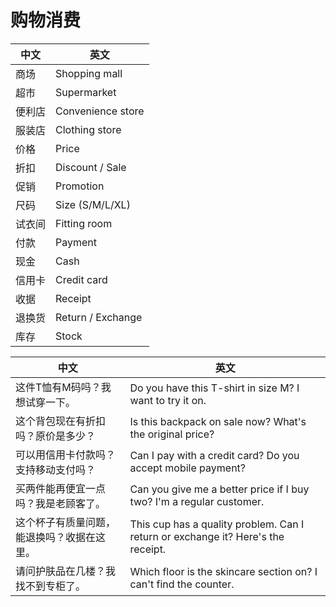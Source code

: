# 购物消费
| 中文 | 英文 |
| - | - |
| 商场 | Shopping mall |
| 超市 | Supermarket |
| 便利店 | Convenience store |
| 服装店 | Clothing store |
| 价格 | Price |
| 折扣 | Discount / Sale |
| 促销 | Promotion |
| 尺码 | Size (S/M/L/XL) |
| 试衣间 | Fitting room |
| 付款 | Payment |
| 现金 | Cash |
| 信用卡 | Credit card |
| 收据 | Receipt |
| 退换货 | Return / Exchange |
| 库存 | Stock |

| 中文 | 英文 |
| - | - |
| 这件T恤有M码吗？我想试穿一下。 | Do you have this T-shirt in size M? I want to try it on. |
| 这个背包现在有折扣吗？原价是多少？ | Is this backpack on sale now? What's the original price? |
| 可以用信用卡付款吗？支持移动支付吗？ | Can I pay with a credit card? Do you accept mobile payment? |
| 买两件能再便宜一点吗？我是老顾客了。 | Can you give me a better price if I buy two? I'm a regular customer. |
| 这个杯子有质量问题，能退换吗？收据在这里。 | This cup has a quality problem. Can I return or exchange it? Here's the receipt. |
| 请问护肤品在几楼？我找不到专柜了。 | Which floor is the skincare section on? I can't find the counter. |